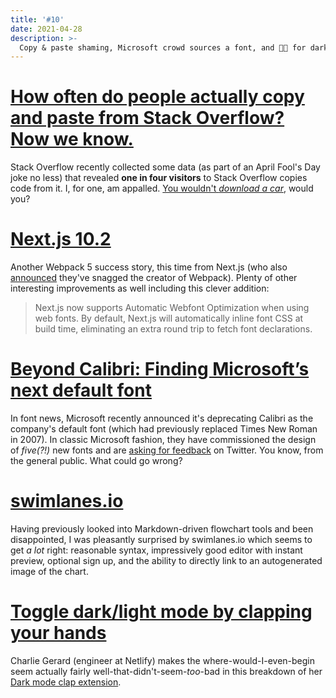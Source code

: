 ```yaml
---
title: '#10'
date: 2021-04-28
description: >-
  Copy & paste shaming, Microsoft crowd sources a font, and 👏👏 for dark mode.
---
```


# [How often do people actually copy and paste from Stack Overflow? Now we know.](https://stackoverflow.blog/2021/04/19/how-often-do-people-actually-copy-and-paste-from-stack-overflow-now-we-know/)

Stack Overflow recently collected some data (as part of an April Fool's Day joke no less) that revealed **one in four visitors** to Stack Overflow copies code from it. I, for one, am appalled. [You wouldn't _download a car_](https://en.wikipedia.org/wiki/You_Wouldn%27t_Steal_a_Car), would you?

# [Next.js 10.2](https://nextjs.org/blog/next-10-2)

Another Webpack 5 success story, this time from Next.js (who also [announced](https://nextjs.org/blog/next-10-2#growing-the-team) they've snagged the creator of Webpack). Plenty of other interesting improvements as well including this clever addition:

> Next.js now supports Automatic Webfont Optimization when using web fonts. By default, Next.js will automatically inline font CSS at build time, eliminating an extra round trip to fetch font declarations.

# [Beyond Calibri: Finding Microsoft’s next default font](https://www.microsoft.com/en-us/microsoft-365/blog/2021/04/28/beyond-calibri-finding-microsofts-next-default-font/)

In font news, Microsoft recently announced it's deprecating Calibri as the company's default font (which had previously replaced Times New Roman in 2007). In classic Microsoft fashion, they have commissioned the design of _five(?!)_ new fonts and are [asking for feedback](https://twitter.com/Microsoft/status/1387421368581455874) on Twitter. You know, from the general public. What could go wrong?

# [swimlanes.io](https://swimlanes.io/)

Having previously looked into Markdown-driven flowchart tools and been disappointed, I was pleasantly surprised by swimlanes.io which seems to get _a lot_ right: reasonable syntax, impressively good editor with instant preview, optional sign up, and the ability to directly link to an autogenerated image of the chart.

# [Toggle dark/light mode by clapping your hands](https://charliegerard.dev/blog/toggle-dark-mode-clapping-hands-chrome-extension)

Charlie Gerard (engineer at Netlify) makes the where-would-I-even-begin seem actually fairly well-that-didn't-seem-_too_-bad in this breakdown of her [Dark mode clap extension](https://github.com/charliegerard/dark-mode-clap-extension).
